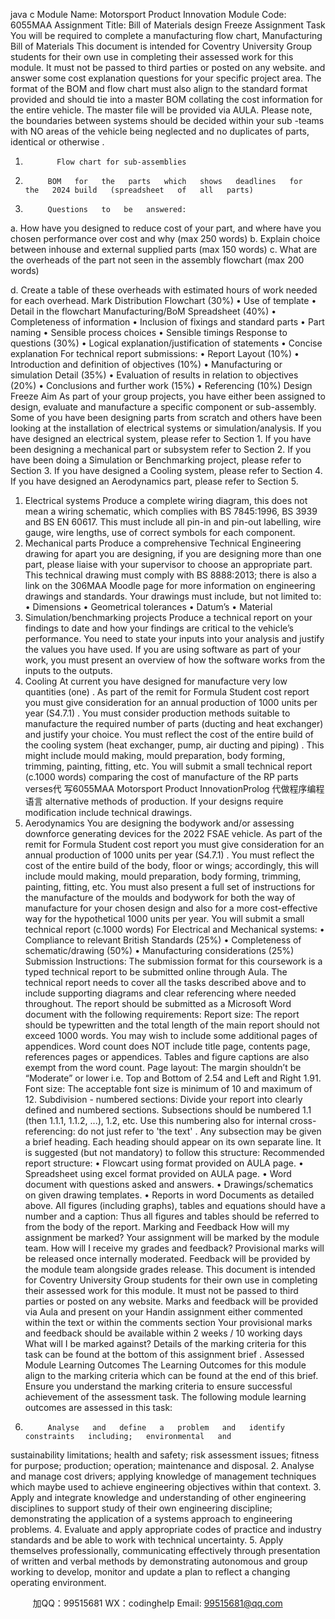 java c
Module Name: Motorsport Product Innovation 
Module Code: 6055MAA 
Assignment Title: Bill of Materials  design Freeze 
Assignment Task 
You will   be   required   to   complete a   manufacturing   flow chart,   Manufacturing   Bill of   Materials
This document is intended   for Coventry University   Group   students   for   their own use in completing   their   assessed work for this   module.   It must not be   passed   to   third   parties   or   posted   on   any   website. and   answer   some cost   explanation questions   for your specific   project   area.
The   format   of   the   BOM   and   flow chart   must   also   align to   the standard   format   provided   and   should   tie   into   a   master BOM   collating   the cost   information for the entire vehicle.
The   master file will   be   provided   via AULA.
Please   note,   the   boundaries   between   systems   should   be decided   within your sub   -teams with   NO   areas   of   the vehicle   being   neglected   and   no   duplicates   of   parts,   identical   or otherwise   .
1.            Flow chart for sub-assemblies

2.          BOM   for   the   parts   which   shows   deadlines   for   the   2024 build   (spreadsheet   of   all   parts)
3.          Questions   to   be   answered:
a.          How   have   you   designed   to   reduce   cost   of   your   part, and   where   have   you   chosen performance   over   cost   and   why   (max   250 words)
b.          Explain   choice   between   inhouse   and   external   supplied   parts   (max   150 words)
c.          What   are   the   overheads   of   the   part   not   seen   in   the   assembly   flowchart   (max 200   words)

d.         Create   a   table   of   these   overheads   with   estimated   hours   of   work   needed   for   each overhead.
Mark Distribution 
Flowchart   (30%)
•            Use   of   template
•            Detail in   the flowchart
Manufacturing/BoM   Spreadsheet   (40%)
•          Completeness   of   information
•          Inclusion   of   fixings   and   standard   parts
•            Part   naming
•          Sensible   process   choices
•            Sensible   timings
Response   to   questions   (30%)
•          Logical   explanation/justification   of   statements
•            Concise explanation
For   technical   report   submissions:
•            Report   Layout (10%)
•          Introduction   and   definition   of   objectives   (10%)
•          Manufacturing   or   simulation   Detail   (35%)
•          Evaluation   of   results   in   relation   to   objectives   (20%)
•          Conclusions   and   further   work   (15%)
•            Referencing   (10%)
Design Freeze 
Aim As   part   of   your   group   projects,   you   have   either   been   assigned   to   design, evaluate   and   manufacture a   specific   component   or   sub-assembly. Some   of   you   have   been   designing   parts   from   scratch   and       others   have   been   looking   at   the   installation   of   electrical   systems   or   simulation/analysis.
If   you   have   designed   an   electrical   system,   please   refer   to   Section   1.
If   you   have   been   designing   a   mechanical   part   or   subsystem   refer   to   Section   2.
If   you   have   been   doing   a   Simulation   or   Benchmarking   project,   please   refer   to   Section   3.   If   you   have   designed   a   Cooling   system,   please   refer   to   Section   4.
If   you   have   designed   an   Aerodynamics   part,   please   refer   to   Section   5.
1. Electrical systems 
Produce   a   complete   wiring   diagram, this   does   not   mean   a   wiring   schematic,   which   complies   with BS 7845:1996,    BS   3939    and   BS   EN   60617.
This   must include   all pin-in and   pin-out labelling, wire gauge,   wire   lengths,   use   of   correct   symbols   for   each   component.
2. Mechanical parts 
Produce   a   comprehensive   Technical   Engineering   drawing   for   apart   you   are   designing,   if   you   are designing   more   than   one   part,   please   liaise   with   your   supervisor   to   choose   an   appropriate   part.
This technical drawing must comply with   BS 8888:2013;    there   is also a   link   on the   306MAA   Moodle   page   for   more   information   on   engineering   drawings   and   standards.
Your   drawings   must   include,   but   not   limited to:
•                              Dimensions
•                              Geometrical   tolerances
•                               Datum’s
•                               Material
3. Simulation/benchmarking projects 
Produce   a technical report on your findings to date   and   how your findings are   critical   to the vehicle’s   performance. You   need   to   state   your   inputs   into   your   analysis   and   justify   the   values   you have   used.   If   you   are   using   software   as   part   of   your   work, you   must   present   an   overview   of   how    the   software   works   from   the   inputs   to   the   outputs.
4. Cooling 
At   current   you   have   designed   for   manufacture   very   low   quantities   (one)   . As   part   of   the   remit   for Formula Student cost report you   must give   consideration for an annual production of   1000 units       per   year   (S4.7.1)   . You   must   consider   production   methods   suitable   to   manufacture   the   required number   of   parts   (ducting   and   heat   exchanger) and   justify   your   choice. You   must   reflect   the   cost   of the   entire   build   of   the   cooling   system   (heat   exchanger,   pump, air   ducting   and   piping)   . This   might       include   mould   making,   mould   preparation,   body forming, trimming,   painting, fitting, etc. 
You   will   submit   a   small   technical   report   (c.1000 words) comparing   the   cost   of   manufacture   of   the RP   parts   verses代 写6055MAA Motorsport Product InnovationProlog
代做程序编程语言   alternative   methods   of   production.   If   your   designs   require   modification   include          technical   drawings.
5. Aerodynamics 
You   are   designing   the   bodywork   and/or   assessing   downforce   generating   devices   for   the   2022 FSAE vehicle. As   part   of   the   remit   for   Formula   Student   cost   report   you   must   give   consideration   for   an annual production of   1000   units   per year (S4.7.1)   . You   must reflect the   cost of the   entire   build of the   body, floor or wings; accordingly, this will include   mould   making,   mould   preparation,   body forming, trimming,   painting, fitting, etc.
You   must   also   present   a   full   set   of   instructions   for   the   manufacture   of   the   moulds   and   bodywork       for   both   the   way   of   manufacture   for   your   chosen   design   and   also   for   a   more   cost-effective   way   for the   hypothetical 1000   units   per year.
You will   submit a small technical report (c.1000 words)
For Electrical   and   Mechanical systems:
•          Compliance   to   relevant   British   Standards   (25%)
•          Completeness   of   schematic/drawing   (50%)
•          Manufacturing   considerations   (25%)
Submission Instructions: The      submission   format for   this   coursework   is   a   typed   technical   report   to   be submitted   online   through   Aula.   The    technical    report    needs   to   cover   all   the   tasks   described   above   and    to   include   supporting      diagrams   and   clear referencing   where    needed   throughout.
The   report   should   be submitted   as   a Microsoft Word document   with the following   requirements:
Report size: The   report   should   be typewritten and   the total   length of   the   main   report   should   not exceed   1000   words. You   may wish   to   include some additional pages of appendices.   Word count   does   NOT   include title   page,   contents   page,   references   pages   or appendices.    Tables   and   figure captions         are   also   exempt from the word   count.
Page layout: The      margin   shouldn’t   be “Moderate” or   lower   i.e.   Top   and   Bottom   of   2.54   and   Left   and Right   1.91.
Font size: The   acceptable   font   size   is   minimum   of      10 and   maximum   of   12.
Subdivision - numbered sections: Divide   your   report   into   clearly   defined   and   numbered sections.   Subsections   should   be   numbered   1.1   (then   1.1.1,   1.1.2,   ...),   1.2,   etc.   Use   this   numbering also   for internal   cross-referencing:   do   not just   refer to   'the text'   . Any   subsection   may   be given a   brief      heading.   Each   heading   should   appear on   its   own separate   line.   It   is   suggested   (but   not   mandatory) to   follow this   structure: 
Recommended report structure: 
• Flowcart using format provided on AULA page. 
• Spreadsheet using excel format provided on AULA page. 
• Word document with questions asked and answers. 
• Drawings/schematics on given drawing templates. 
• Reports in word Documents as detailed above. 
All figures (including   graphs), tables and equations should   have   a   number   and   a   caption:   Thus   all figures   and   tables   should   be   referred   to   from the   body   of   the   report.
Marking and Feedback 
How will my assignment be marked? 
Your assignment will   be   marked    by   the   module team.
How will I receive my grades and feedback? 
Provisional   marks   will   be   released   once   internally   moderated.
Feedback will   be   provided   by   the   module team   alongside grades   release.
This document is intended   for Coventry University   Group   students   for   their own use in completing   their   assessed work for this   module.   It must not be   passed   to   third   parties   or   posted   on   any   website.
Marks   and   feedback will   be   provided   via Aula and   present   on your   Handin assignment   either   commented   within the text   or within the comments   section
Your provisional   marks   and   feedback   should   be available within   2 weeks /   10 working   days
What will I be marked against? 
Details   of   the   marking   criteria for this   task   can   be found   at   the bottom of this assignment brief  .
Assessed Module Learning Outcomes 
The   Learning   Outcomes   for this   module align to   the marking criteria which can   be found   at   the end   of this   brief.   Ensure you   understand   the   marking   criteria to   ensure successful   achievement   of   the   assessment   task.   The following   module   learning   outcomes   are assessed   in this   task: 
1.          Analyse   and   define   a   problem   and   identify   constraints   including;   environmental   and
sustainability   limitations; health   and   safety; risk   assessment   issues; fitness   for   purpose;   production; operation; maintenance   and   disposal.
2.          Analyse   and   manage   cost   drivers; applying   knowledge   of   management   techniques   which maybe   used to achieve engineering objectives within that context.
3.          Apply   and   integrate   knowledge   and   understanding   of   other   engineering   disciplines   to support   study   of   their   own   engineering   discipline; demonstrating   the   application   of   a    systems approach to engineering problems.
4.          Evaluate   and apply appropriate   codes of   practice   and   industry   standards   and   be   able   to   work   with   technical   uncertainty.
5.          Apply   themselves   professionally, communicating   effectively   through   presentation   of written   and   verbal   methods   by   demonstrating   autonomous   and   group   working   to develop,   monitor   and   update   a   plan   to   reflect   a   changing   operating   environment.






         
加QQ：99515681  WX：codinghelp  Email: 99515681@qq.com
